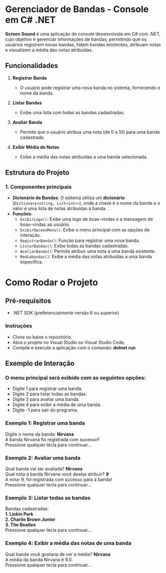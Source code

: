 # Gerenciador de Bandas - Console em C# .NET

**Screen Sound** é uma aplicação de console desenvolvida em C# com .NET, cujo objetivo é gerenciar informações de bandas, permitindo que os usuários registrem novas bandas, listem bandas existentes, atribuam notas e visualizem a média das notas atribuídas.

## Funcionalidades

1. **Registrar Banda**
   - O usuário pode registrar uma nova banda no sistema, fornecendo o nome da banda.
   
2. **Listar Bandas**
   - Exibe uma lista com todas as bandas cadastradas.

3. **Avaliar Banda**
   - Permite que o usuário atribua uma nota (de 0 a 10) para uma banda cadastrada.

4. **Exibir Média de Notas**
   - Exibe a média das notas atribuídas a uma banda selecionada.

## Estrutura do Projeto

### 1. **Componentes principais**
   - **Dicionário de Bandas**: O sistema utiliza um **dicionário** (`Dictionary<string, List<int>>`), onde a chave é o nome da banda e o valor é uma lista de notas atribuídas à banda.
   - **Funções**:
     - `ExibirLogo()`: Exibe uma logo de boas-vindas e a mensagem de boas-vindas ao usuário.
     - `ExibirOpcoesMenu()`: Exibe o menu principal com as opções de interação.
     - `RegistrarBanda()`: Função para registrar uma nova banda.
     - `ListarBandas()`: Exibe todas as bandas cadastradas.
     - `AvaliarBanda()`: Permite atribuir uma nota a uma banda existente.
     - `Mediabandas()`: Exibe a média das notas atribuídas a uma banda específica.
    
# Como Rodar o Projeto
## Pré-requisitos
- .NET SDK (preferencialmente versão 6 ou superior)
### Instruções
- Clone ou baixe o repositório.
- Abra o projeto no Visual Studio ou Visual Studio Code.
- Compile e execute a aplicação com o comando:
<b>dotnet run</b>
## Exemplo de Interação

### O menu principal será exibido com as seguintes opções:
- Digite 1 para registrar uma banda.
- Digite 2 para listar todas as bandas.
- Digite 3 para avaliar uma banda.
- Digite 4 para exibir a média de uma banda.
- Digite -1 para sair do programa.

### Exemplo 1: Registrar uma banda
Digite o nome da banda: <b>Nirvana</b><br>
A banda Nirvana foi registrada com sucesso!!<br>
Pressione qualquer tecla para continuar...<br>

### Exemplo 2: Avaliar uma banda
Qual banda vai ser avaliada? <b>Nirvana</b><br>
Qual nota a banda Nirvana você deseja atribuir? <b>9</b><br>
A nota: 9, foi registrada com sucesso para a banda!<br>
Pressione qualquer tecla para continuar...<br>

### Exemplo 3: Listar todas as bandas
Bandas cadastradas:<br>
<b>1. Linkin Park</b><br>
<b>2. Charlie Brown Junior</b><br>
<b>3. The Beatles</b><br>
Pressione qualquer tecla para continuar...<br>

### Exemplo 4: Exibir a média das notas de uma banda
Qual banda você gostaria de ver a média? <b>Nirvana</b><br>
A média da banda Nirvana é 9.0.<br>
Pressione qualquer tecla para continuar...<br>


